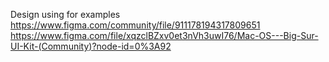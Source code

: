Design using for examples 
https://www.figma.com/community/file/911178194317809651
https://www.figma.com/file/xqzclBZxv0et3nVh3uwI76/Mac-OS---Big-Sur-UI-Kit-(Community)?node-id=0%3A92
